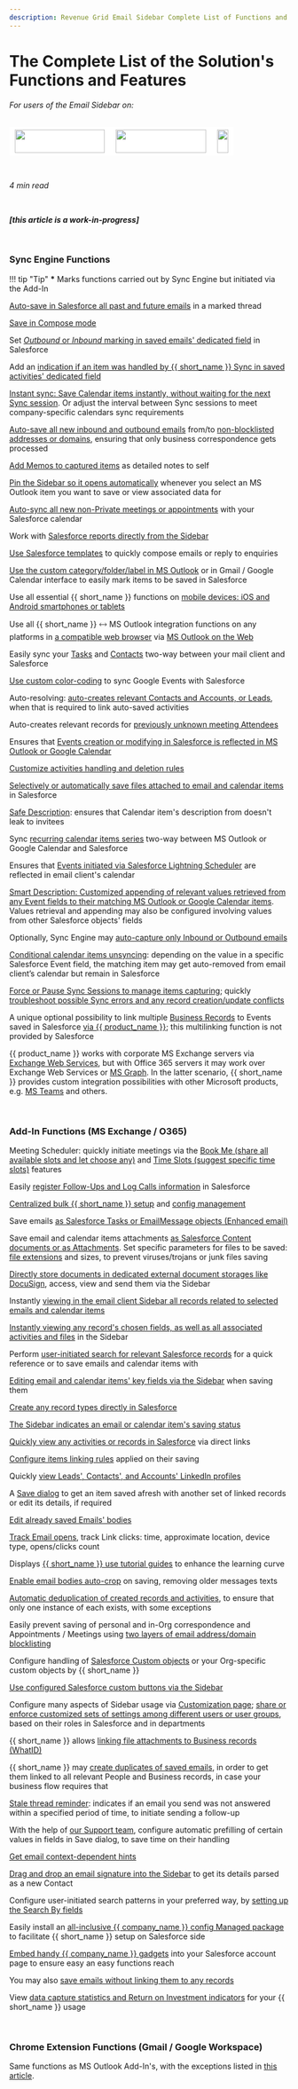 ```yaml
---
description: Revenue Grid Email Sidebar Complete List of Functions and Features
---
```

# The Complete List of the Solution's Functions and Features  
  

<i>For users of the Email Sidebar on:</i><br><br>
<div class="container" style="display: inline-block; height: 42px; width: 162px; padding: 5px 10px; background-color: #fff;"><img src="https://revenuegrid.com/revenue-inbox/wp-content/uploads/Exchange1.svg" style="height: 100%; object-fit: contain; vertical-align: middle;"></div><div class="container" style="display: inline-block; height: 42px; width: 163px; padding: 5px 10px; background-color: #fff;"><img src="https://revenuegrid.com/revenue-inbox/wp-content/uploads/Office365.svg" style="height: 100%; object-fit: contain; vertical-align: middle;"></div><div class="container" style="display: inline-block; height: 42px; width: auto; padding: 5px 10px; background-color: #fff;"><img src="https://smartcloudconnect.io/wp-content/uploads/2021/08/logo-Gmail.jpg" style="height: 100%; object-fit: contain; vertical-align: middle;"></div> 

&nbsp;

*4 min read*  

<!-- ShareThis BEGIN --> 
<div class="addthis_inline_share_toolbox"></div>
<!-- End ShareThis --> 

&nbsp;

***[this article is a work-in-progress]***

&nbsp;

### Sync Engine Functions

!!! tip "Tip"
    **\*** Marks functions carried out by Sync Engine but initiated via the Add-In



[Auto-save in Salesforce all past and future emails](../Save-All-Emails-in-a-Thread/) in a marked thread

[Save in Compose mode](../Saving-Emails-in-Salesforce-2.-Ways-to-Save-an-Email-%28Adaptive-view%29/#1_saving_an_email_when_revenue_grid_synchronization_is_active) 

Set [*Outbound* or *Inbound* marking in saved emails' dedicated field](../Admin-Managed-Package/#package_contents) in Salesforce

Add an [indication if an item was handled by {{ short_name }} Sync in saved activities' dedicated field](../Admin-Managed-Package/#package_contents)

[Instant sync: Save Calendar items instantly, without waiting for the next Sync session](../Synchronization-Engine-An-Overview/#instant_sync_of_calendar_items). Or adjust the interval between Sync sessions to meet company-specific calendars sync requirements

[Auto-save all new inbound and outbound emails](../Configuring-Activities-Synchronization-Settings/#automatic_saving_of_emails_emails_autosharing) from/to [non-blocklisted addresses or domains](../Blocklisting-Email-Addresses-and-Domains/), ensuring that only business correspondence gets processed

[Add Memos to captured items](/Record-Description-and-Add-Quick-Memo/) as detailed notes to self

[Pin the Sidebar so it opens automatically](../Sidebar-Pinning/) whenever you select an MS Outlook item you want to save or view associated data for

[Auto-sync all new non-Private meetings or appointments](../Configuring-Activities-Synchronization-Settings/#automatic_syncing_of_calendar_items_events_autosharing) with your Salesforce calendar

Work with [Salesforce reports directly from the Sidebar](../Salesforce-Reports/)

[Use Salesforce templates](../Using-Salesforce-Templates/) to quickly compose emails or reply to enquiries

[Use the custom category/folder/label in MS Outlook](../Saving-Emails-in-Salesforce-2.-Ways-to-Save-an-Email-(Adaptive-view)/#31_by_assigning_the_salesforce_email_category) or in Gmail / Google Calendar interface to easily mark items to be saved in Salesforce

Use all essential {{ short_name }} functions on [mobile devices: iOS and Android smartphones or tablets](../Using-on-iPhone/)

Use all {{ short_name }} 🡘 MS Outlook integration functions on any platforms in [a compatible web browser](../Frequently-Asked-Questions/#supported_browsers_with_outlook_on_the_web) via [MS Outlook on the Web](https://en.wikipedia.org/wiki/Outlook_on_the_web)

Easily sync your [Tasks](../Synchronization-of-Tasks/) and [Contacts](../Synchronization-of-Contacts/) two-way between your mail client and Salesforce

[Use custom color-coding](../Using-the-Solution-for-Salesforce-and-Gmail/#syncing_calendar_events_in_salesforce) to sync Google Events with Salesforce

Auto-resolving: [auto-creates relevant Contacts and Accounts, or Leads](../Synchronization-Engine-An-Overview/#automatic_creation_of_contacts_or_leads_by_rg_email_sidebar_autoresolving), when that is required to link auto-saved activities

Auto-creates relevant records for [previously unknown meeting Attendees](../Synchronization-Engine-An-Overview/#automatic_creation_of_contacts_or_leads_by_rg_email_sidebar_autoresolving)

Ensures that [Events creation or modifying in Salesforce is reflected in MS Outlook or Google Calendar](../Saving-Calendar-Items-in-Salesforce-(Adaptive-view)/#events_down-syncing_from_salesforce_to_mail_clients_calendar)

[Customize activities handling and deletion rules](https://docs.revenuegrid.com/ri/fast/articles/Choosing-What-to-Synchronize/)

[Selectively or automatically save files attached to email and calendar items](../Attachments-Handling-(Basic)/) in Salesforce

[Safe Description](../Saving-Calendar-Items-in-Salesforce-(Adaptive-view)/#calendar_items_description_field_updating_safe_description): ensures that Calendar item's description from doesn't leak to invitees

Sync  [recurring calendar items series](../Saving-Calendar-Items-in-Salesforce-(Adaptive-view)/#synchronizing_series_of_recurring_items) two-way between MS Outlook or Google Calendar and Salesforce

Ensures that [Events initiated via Salesforce Lightning Scheduler](../Partner-Community-Integration/#lightning_scheduler_integration_specifics) are reflected in email client's calendar

[Smart Description: Customized appending of relevant values retrieved from any Event fields to their matching MS Outlook or Google Calendar items](../Using-the-Smart-Description-Feature/). Values retrieval and appending may also be configured involving values from other Salesforce objects' fields

Optionally, Sync Engine may [auto-capture only Inbound or Outbound emails](../Optional-Features/#auto-sync_outbound_sent_or_inbound_inbox_emails_only)

[Conditional calendar items unsyncing](../Synchronization-Engine-An-Overview/#conditional_un-syncing_of_events): depending on the value in a specific Salesforce Event field, the matching item may get auto-removed from email client’s calendar but remain in Salesforce 

[Force or Pause Sync Sessions to manage items capturing](../How-to-Open-Sync-Dashboard-%28Adaptive-view%29/#force_rges_sync); quickly [troubleshoot possible Sync errors and any record creation/update conflicts](../Handling-Sync-Issues/)

A unique optional possibility to link multiple [Business Records](https://www.sfdcpoint.com/salesforce/difference-between-whoid-and-whatid/) to Events saved in Salesforce [via {{ product_name }}](../Saving-Calendar-Items-in-Salesforce-(Adaptive-view)/); this multilinking function is not provided by Salesforce 

{{ product_name }} works with corporate MS Exchange servers via [Exchange Web Services](../Working-With-EWS/), but with Office 365 servers it may work over Exchange Web Services or [MS Graph](https://docs.microsoft.com/en-us/graph/overview). In the latter scenario, {{ short_name }} provides custom integration possibilities with other Microsoft products, e.g. [MS Teams](../Sharing-Calendar-Availability-(Adaptive-view)/#ms_teams_integration_on_location_selection) and others.



&nbsp;

### Add-In Functions (MS Exchange / O365)

Meeting Scheduler: quickly initiate meetings via the [Book Me (share all available slots and let choose any)](../Sharing-Calendar-Availability-(Adaptive-view)/) and [Time Slots (suggest specific time slots)](../How-to-Send-Meeting-Time-Slots-(Adaptive-view)/) features

Easily [register Follow-Ups and Log Calls information](../Log-A-Call/) in Salesforce

[Centralized bulk {{ short_name }} setup](../Email-Integration-Full-Deployment-Scenarios/) and [config management](../Managing-Email-Sidebar-Customizations/)

Save emails [as Salesforce Tasks or EmailMessage objects (Enhanced email)](../Saving-Emails-in-Salesforce-2.-Ways-to-Save-an-Email-(Adaptive-view)/#11_emails_saved_as_emailmessages_vs_emails_saved_as_tasks)

Save email and calendar items attachments [as Salesforce Content documents or as Attachments](../Configure-Attachments-Saving-in-Salesforce/). Set specific parameters for files to be saved: [file extensions](../Special-Admin-Panel-Settings/#email_attachment_extensions_allow-list) and sizes, to prevent viruses/trojans or junk files saving

[Directly store documents in dedicated external document storages like DocuSign](../How-to-work-with-DocuSign-Document-Storage-via-the-Sidebar/), access, view and send them via the Sidebar

Instantly [viewing in the email client Sidebar all records related to selected emails and calendar items](../Initial-Search-and-Applied-Record-Filters/#related_records_retrieval_pattern)

[Instantly viewing any record's chosen fields, as well as all associated activities and files](../All-User-Actions-in-Add-In-Sidebar/#4_viewing_the_details_instantly) in the Sidebar

Perform [user-initiated search for relevant Salesforce records](../Searching-for-Existing-Salesforce-Records-and-Creating-New-Records-(Adaptive-view)/) for a quick reference or to save emails and calendar items with

[Editing email and calendar items' key fields via the Sidebar](../Save-Email-Dialog/) when saving them

[Create any record types directly in Salesforce](../Create-New-Records/)

[The Sidebar indicates an email or calendar item's saving status](../All-User-Actions-in-Add-In-Sidebar/#11_email_event_saving_status_indication_in_sidebar_header)

[Quickly view any activities or records in Salesforce](../Synchronization-of-Tasks/#opening_a_task_directly_in_salesforce) via direct links

[Configure items linking rules](../All-User-Actions-in-Add-In-Sidebar/#7_smart_selection_of_records_to_be_linked) applied on their saving

Quickly [view Leads', Contacts', and Accounts' LinkedIn profiles](../Finding-Social-Profiles-of-Contacts%2C-Leads%2C-and-Accounts-(Classic-view)/)

A [Save dialog](../Save-Email-Dialog/) to get an item saved afresh with another set of linked records or edit its details, if required

[Edit already saved Emails' bodies](../Save-Email-Dialog/#editing_saved_emails_body)

[Track Email opens](../Tracking-Customer-Engagement-with-Magic-Pixel-(Adaptive-view)/), track Link clicks: time, approximate location, device type, opens/clicks count

Displays [{{ short_name }} use tutorial guides](../Frequently-Asked-Questions/#14_what_onboarding_materials_user_guides_are_available_for_the_solution) to enhance the learning curve

[Enable email bodies auto-crop](../Auto-Cropping-of-Previous-Messages-in-Email-Body/) on saving, removing older messages texts

[Automatic deduplication of created records and activities](../Item-Deduplication-Mechanisms/), to ensure that only one instance of each exists, with some exceptions

Easily prevent saving of personal and in-Org correspondence and Appointments / Meetings using [two layers of email address/domain blocklisting](../Two-Layers-Blacklisting/)

Configure handling of [Salesforce Custom objects](https://trailhead.salesforce.com/en/content/learn/modules/data_modeling/objects_intro) or your Org-specific custom objects by {{ short_name }}

[Use configured Salesforce custom buttons via the Sidebar](../Salesforce-Custom-Buttons-Support/)

Configure many aspects of Sidebar usage via [Customization page](../Customization-Settings-Explained/); [share or enforce customized sets of settings among different users or user groups](../Managing-Email-Sidebar-Customizations/), based on their roles in Salesforce and in departments

{{ short_name }} allows [linking file attachments to Business records (WhatID)](../Attachments-Handling-(Basic)/#attachments_linking_to_salesforce_business_records_on_auto-saving)

{{ short_name }} may [create duplicates of saved emails](../Item-Deduplication-Mechanisms/#allow_creating_email_duplicates_in_salesforce), in order to get them linked to all relevant People and Business records, in case your business flow requires that

[Stale thread reminder](../Stale-Thread-Reminder/): indicates if an email you send was not answered within a specified period of time, to initiate sending a follow-up

With the help of [our Support team](mailto:support@revenuegrid.com), configure automatic prefilling of certain values in fields in Save dialog, to save time on their handling

[Get email context-dependent hints](../Context-Specific-Actions/)

[Drag and drop an email signature into the Sidebar](../All-User-Actions-in-Add-In-Sidebar/#create_contacts_via_signature_drag-and-drop) to get its details parsed as a new Contact

Configure user-initiated search patterns in your preferred way, by [setting up the Search By fields](../Using-the-Search-by-List-Customization-Setting/)

Easily install an [all-inclusive {{ company_name }} config Managed package](../Admin-Managed-Package/) to facilitate {{ short_name }} setup on Salesforce side

[Embed handy {{ company_name }} gadgets](../Admin-Managed-Package/#iii_add_revenue_grid_components_to_salesforce_user_interface) into your Salesforce account page to ensure easy an easy functions reach

You may also [save emails without linking them to any records](../Saving-Emails-in-Salesforce-1.-Function-Overview/#saving_any_emails_without_linking_them)

View [data capture statistics and Return on Investment indicators](../Return-on-Investment-ROI-Usage-Efficiency-and-User-Setup-Status-Tools/) for your {{ short_name }} usage

&nbsp;

### Chrome Extension Functions (Gmail / Google Workspace)

Same functions as MS Outlook Add-In's, with the exceptions listed in [this article](../Using-the-Solution-for-Salesforce-and-Gmail/#differences_between_the_exchangeoffice_365_add-in_implementation_and_the_chrome_extension_for_gmail).

&#160;
 &#160;

